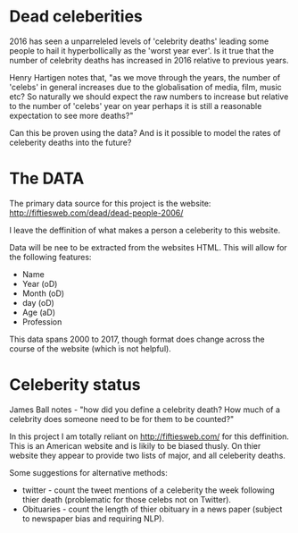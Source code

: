# Dead celeberities

2016 has seen a unparreleled levels of 'celebrity deaths' leading some people to hail it hyperbollically as the 'worst year ever'. 
Is it true that the number of celebrity deaths has increased in 2016 relative to previous years. 

Henry Hartigen notes that, "as we move through the years, the number of 'celebs' in general increases due to the globalisation of 
media, film, music etc? So naturally we should expect the raw numbers to increase but relative to the number of 'celebs' year on 
year perhaps it is still a reasonable expectation to see more deaths?"

Can this be proven using the data? And is it possible to model the rates of celeberity deaths into the future?

# The DATA

The primary data source for this project is the website: http://fiftiesweb.com/dead/dead-people-2006/

I leave the deffinition of what makes a person a celeberity to this website. 

Data will be nee to be extracted from the websites HTML. This will allow for the following features:

- Name
- Year (oD)
- Month (oD)
- day (oD)
- Age (aD)
- Profession

This data spans 2000 to 2017, though format does change across the course of the website (which is not helpful). 

# Celeberity status

James Ball notes - "how did you define a celebrity death? How much of a celebrity does someone need to be for them to be counted?"

In this project I am totally reliant on http://fiftiesweb.com/ for this deffinition. This is an American website and is likily to be biased thusly.
On thier website they appear to provide two lists of major, and all celeberity deaths.

Some suggestions for alternative methods:

- twitter - count the tweet mentions of a celeberity the week following thier death (problematic for those celebs not on Twitter).
- Obituaries - count the length of thier obituary in a news paper (subject to newspaper bias and requiring NLP).




